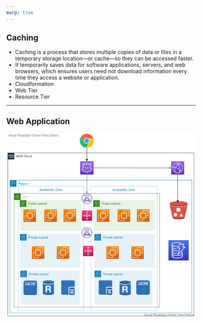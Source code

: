 ```yaml
---
marp: true
---
```



## Caching
- Caching is a process that stores multiple copies of data or files in a temporary storage location—or cache—so they can be accessed faster. 
- It temporarily saves data for software applications, servers, and web browsers, which ensures users need not download information every time they access a website or application.
- Cloudformation
- Web Tier
- Resource Tier

---

## Web Application
![alt text right](./assets/caching.png "Caching")